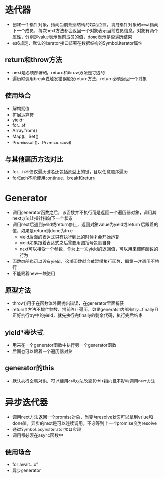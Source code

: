 # 迭代器
- 创建一个指针对象，指向当前数据结构的起始位置，调用指针对象的next指向下一个成员，每次next方法都会返回一个对象表示当前成员信息，对象有两个属性，分别是value表示当前成员的值，done表示是否遍历结束
- es6规定，默认的iterator接口部署在数据结构的Symbol.iterator属性

## return和throw方法
- next是必须部署的，return和throw方法是可选的
- 遍历时调用break或触发错误触发return方法，return必须返回一个对象

## 使用场合
- 解构赋值
- 扩展运算符
- yield*
- for...of
- Array.from()
- Map()、Set()
- Promise.all()、Promise.race()

## 与其他遍历方法对比
- for...in不仅仅遍历键名还包括原型上的键，且以任意顺序遍历
- forEach不能使用continue、break和return

# Generator
- 调用generator函数之后，该函数并不执行而是返回一个遍历器对象，调用其next方法让指针指向下一个状态
- 调用next后遇到yeild或return停止，返回对象value为yield或return 后跟着的值，如果是return则done为true
  - yield后面的表达式只有执行到此的时候才会开始运算
  - yield如果跟着表达式之后需要用圆括号包裹自身
  - next可以接受一个参数，作为上一次yield的返回值，可以用来调整函数的行为
- 函数内部也可以没有yield，这样函数就变成暂缓执行函数，即第一次调用不执行
- 不能跟着new一块使用

## 原型方法
- throw()用于在函数体外面抛出错误，在generator里面捕获
- return()方法不提供参数，提前终止遍历，如果generator内部有try...finally且正好执行try中的yield，就先执行完finally的剩余代码，执行完后结束

## yield*表达式
- 用来在一个generator函数中执行另一个generator函数
- 后面也可以跟着一个遍历器对象

## generator的this
- 默认执行全局对象，可以使用call方法改变其this指向且不影响调用next方法

# 异步迭代器
- 调用next方法返回一个promise对象，当变为resolve状态可以拿到value和done值，异步的next是可以连续调用，不必等到上一个promise变为resolve
- 通过Symbol.asyncIterator接口实现
- 调用都必须在async函数中

## 使用场合
- for await...of
- 异步generator
